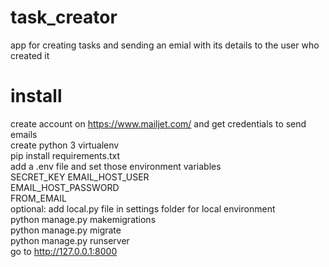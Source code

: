 # task_creator
app for creating tasks and sending an emial with its details to the user who created it  
# install
create account on https://www.mailjet.com/ and get credentials to send emails  
create python 3 virtualenv    
pip install requirements.txt   
add a .env file and set those environment variables  
SECRET_KEY
EMAIL_HOST_USER  
EMAIL_HOST_PASSWORD  
FROM_EMAIL  
optional: add local.py file in settings folder for local environment  
python manage.py makemigrations  
python manage.py migrate  
python manage.py runserver  
go to http://127.0.0.1:8000

